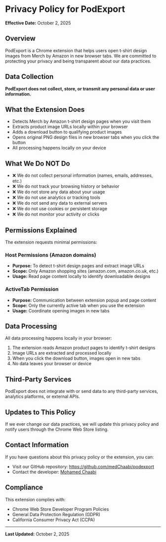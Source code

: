 # Privacy Policy for PodExport

**Effective Date:** October 2, 2025

## Overview
PodExport is a Chrome extension that helps users open t-shirt design images from Merch by Amazon in new browser tabs. We are committed to protecting your privacy and being transparent about our data practices.

## Data Collection
**PodExport does not collect, store, or transmit any personal data or user information.**

## What the Extension Does
- Detects Merch by Amazon t-shirt design pages when you visit them
- Extracts product image URLs locally within your browser
- Adds a download button to qualifying product images
- Opens original PNG design files in new browser tabs when you click the button
- All processing happens locally on your device

## What We Do NOT Do
- ❌ We do not collect personal information (names, emails, addresses, etc.)
- ❌ We do not track your browsing history or behavior
- ❌ We do not store any data about your usage
- ❌ We do not use analytics or tracking tools
- ❌ We do not send any data to external servers
- ❌ We do not use cookies or persistent storage
- ❌ We do not monitor your activity or clicks

## Permissions Explained
The extension requests minimal permissions:

### Host Permissions (Amazon domains)
- **Purpose:** To detect t-shirt design pages and extract image URLs
- **Scope:** Only Amazon shopping sites (amazon.com, amazon.co.uk, etc.)
- **Usage:** Read page content locally to identify downloadable designs

### ActiveTab Permission
- **Purpose:** Communication between extension popup and page content
- **Scope:** Only the currently active tab when you use the extension
- **Usage:** Coordinate opening images in new tabs

## Data Processing
All data processing happens locally in your browser:
1. The extension reads Amazon product pages to identify t-shirt designs
2. Image URLs are extracted and processed locally
3. When you click the download button, images open in new tabs
4. No data leaves your browser or device

## Third-Party Services
PodExport does not integrate with or send data to any third-party services, analytics platforms, or external APIs.

## Updates to This Policy
If we ever change our data practices, we will update this privacy policy and notify users through the Chrome Web Store listing.

## Contact Information
If you have questions about this privacy policy or the extension, you can:
- Visit our GitHub repository: https://github.com/medChaabi/podexport
- Contact the developer: [Mohamed Chaabi](https://simolog.com)

## Compliance
This extension complies with:
- Chrome Web Store Developer Program Policies
- General Data Protection Regulation (GDPR)
- California Consumer Privacy Act (CCPA)

---

**Last Updated:** October 2, 2025